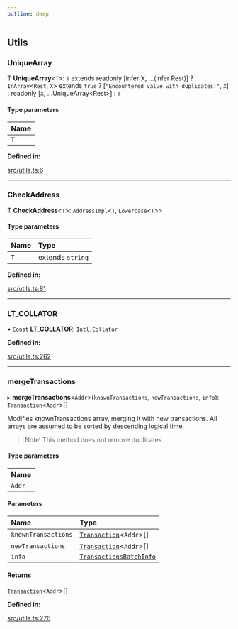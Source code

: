 ```yaml
---
outline: deep
---
```


## Utils

### UniqueArray

Ƭ **UniqueArray**<`T`\>: `T` extends readonly [infer X, ...(infer Rest)] ? `InArray`<`Rest`, `X`\> extends `true` ? [``"Encountered value with duplicates:"``, `X`] : readonly [`X`, ...UniqueArray<Rest\>] : `T`

#### Type parameters

| Name |
| :--- |
| `T`  |

**Defined in:**

[src/utils.ts:6](https://github.com/Broxus/everscale-inpage-provider/blob/14e397c/src/utils.ts#L6)

---

### CheckAddress

Ƭ **CheckAddress**<`T`\>: `AddressImpl`<`T`, `Lowercase`<`T`\>\>

#### Type parameters

| Name | Type             |
| :--- | :--------------- |
| `T`  | extends `string` |

**Defined in:**

[src/utils.ts:81](https://github.com/Broxus/everscale-inpage-provider/blob/14e397c/src/utils.ts#L81)

---

### LT_COLLATOR

• `Const` **LT_COLLATOR**: `Intl.Collator`

**Defined in:**

[src/utils.ts:262](https://github.com/Broxus/everscale-inpage-provider/blob/14e397c/src/utils.ts#L262)

---

### mergeTransactions

▸ **mergeTransactions**<`Addr`\>(`knownTransactions`, `newTransactions`, `info`): [`Transaction`](README.md#transaction)<`Addr`\>[]

Modifies knownTransactions array, merging it with new transactions.
All arrays are assumed to be sorted by descending logical time.

> Note! This method does not remove duplicates.

#### Type parameters

| Name   |
| :----- |
| `Addr` |

#### Parameters

| Name                | Type                                                       |
| :------------------ | :--------------------------------------------------------- |
| `knownTransactions` | [`Transaction`](README.md#transaction)<`Addr`\>[]          |
| `newTransactions`   | [`Transaction`](README.md#transaction)<`Addr`\>[]          |
| `info`              | [`TransactionsBatchInfo`](README.md#transactionsbatchinfo) |

#### Returns

[`Transaction`](README.md#transaction)<`Addr`\>[]

**Defined in:**

[src/utils.ts:276](https://github.com/Broxus/everscale-inpage-provider/blob/14e397c/src/utils.ts#L276)
